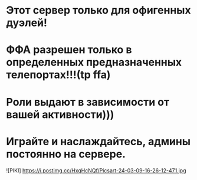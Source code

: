 # Этот сервер только для офигенных дуэлей!
# ФФА разрешен только в определенных предназначенных телепортах!!!(tp ffa)
# Роли выдают в зависимости от вашей активности)))
# Играйте и наслаждайтесь, админы постоянно на сервере.
![PIKI]
https://i.postimg.cc/HxqHcNQf/Picsart-24-03-09-16-26-12-471.jpg
